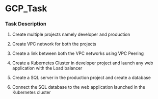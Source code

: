 # GCP_Task

### Task Description
1. Create multiple projects namely developer and production

2. Create VPC network for both the projects

3. Create a link between both the VPC networks using VPC Peering

4. Create a Kubernetes Cluster in developer project and launch any web application with the Load balancer

5. Create a SQL server in the production project and create a database

6. Connect the SQL database to the web application launched in the Kubernetes cluster
